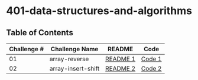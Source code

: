 # 401-data-structures-and-algorithms

## Table of Contents

| Challenge # | Challenge Name    | README | Code |
| --------------- | ---- | ----   |------|
| 01  | array-reverse        | [README 1](challenges/array-reverse/src/README.md)| [Code 1](challenges/array-reverse/src/Main.java)|
| 02    | array-insert-shift      | [README 2](challenges/array-insert-shift/lib/src/main/java/arrayInsertShift/README.md)| [Code 2](challenges/array-insert-shift/lib/src/main/java/arrayInsertShift/Main.java)|
